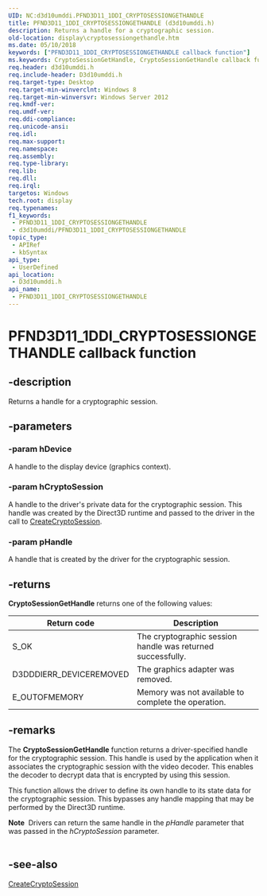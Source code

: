 ```yaml
---
UID: NC:d3d10umddi.PFND3D11_1DDI_CRYPTOSESSIONGETHANDLE
title: PFND3D11_1DDI_CRYPTOSESSIONGETHANDLE (d3d10umddi.h)
description: Returns a handle for a cryptographic session.
old-location: display\cryptosessiongethandle.htm
ms.date: 05/10/2018
keywords: ["PFND3D11_1DDI_CRYPTOSESSIONGETHANDLE callback function"]
ms.keywords: CryptoSessionGetHandle, CryptoSessionGetHandle callback function [Display Devices], PFND3D11_1DDI_CRYPTOSESSIONGETHANDLE, PFND3D11_1DDI_CRYPTOSESSIONGETHANDLE callback, d3d10umddi/CryptoSessionGetHandle, display.cryptosessiongethandle
req.header: d3d10umddi.h
req.include-header: D3d10umddi.h
req.target-type: Desktop
req.target-min-winverclnt: Windows 8
req.target-min-winversvr: Windows Server 2012
req.kmdf-ver: 
req.umdf-ver: 
req.ddi-compliance: 
req.unicode-ansi: 
req.idl: 
req.max-support: 
req.namespace: 
req.assembly: 
req.type-library: 
req.lib: 
req.dll: 
req.irql: 
targetos: Windows
tech.root: display
req.typenames: 
f1_keywords:
 - PFND3D11_1DDI_CRYPTOSESSIONGETHANDLE
 - d3d10umddi/PFND3D11_1DDI_CRYPTOSESSIONGETHANDLE
topic_type:
 - APIRef
 - kbSyntax
api_type:
 - UserDefined
api_location:
 - D3d10umddi.h
api_name:
 - PFND3D11_1DDI_CRYPTOSESSIONGETHANDLE
---
```


# PFND3D11_1DDI_CRYPTOSESSIONGETHANDLE callback function


## -description

Returns a handle for a cryptographic session.

## -parameters

### -param hDevice

A handle to the display device (graphics context).

### -param hCryptoSession

A handle to the driver's private data for the cryptographic session. This handle was created by the Direct3D runtime and passed to the driver in the call to <a href="/windows-hardware/drivers/ddi/d3d10umddi/nc-d3d10umddi-pfnd3d11_1ddi_createcryptosession">CreateCryptoSession</a>.

### -param pHandle

A handle that is created by the driver for the cryptographic session.

## -returns

<b>CryptoSessionGetHandle</b> returns one of the following values:

|Return code|Description|
|--- |--- |
|S_OK|The cryptographic session handle was returned successfully.|
|D3DDDIERR_DEVICEREMOVED|The graphics adapter was removed.|
|E_OUTOFMEMORY|Memory was not available to complete the operation.|

## -remarks

The <b>CryptoSessionGetHandle</b> function returns a driver-specified handle for the cryptographic session. This handle is used by the application when it associates the cryptographic session with the video decoder. This enables the decoder to decrypt data that is encrypted by using this session.


This function allows the driver to define its own handle to its state data for the cryptographic session. This bypasses any handle mapping that may be performed by the Direct3D runtime.

<div class="alert"><b>Note</b>  Drivers can return the same handle in the <i>pHandle</i> parameter that was passed  in the <i>hCryptoSession</i> parameter.</div>
<div> </div>

## -see-also

<a href="/windows-hardware/drivers/ddi/d3d10umddi/nc-d3d10umddi-pfnd3d11_1ddi_createcryptosession">CreateCryptoSession</a>

